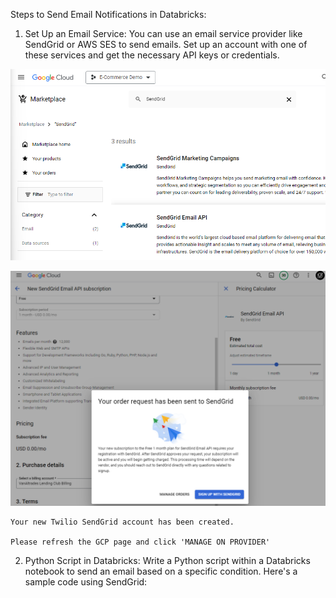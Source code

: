 Steps to Send Email Notifications in Databricks:
1. Set Up an Email Service:
You can use an email service provider like SendGrid or AWS SES to send emails. Set up an account with one of these services and get the necessary API keys or credentials.

![sendgrid marketplace](image.png)

![new sub](image-1.png)

```
Your new Twilio SendGrid account has been created.

Please refresh the GCP page and click 'MANAGE ON PROVIDER'
```

2. Python Script in Databricks:
Write a Python script within a Databricks notebook to send an email based on a specific condition. Here's a sample code using SendGrid:

